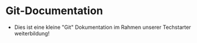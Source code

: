 # Git-Documentation
- Dies ist eine kleine "Git" Dokumentation im Rahmen unserer Techstarter weiterbildung!
